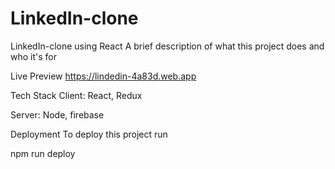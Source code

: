 # LinkedIn-clone
LinkedIn-clone using React
A brief description of what this project does and who it's for

Live Preview
https://lindedin-4a83d.web.app

Tech Stack
Client: React, Redux

Server: Node, firebase

Deployment
To deploy this project run

  npm run deploy
